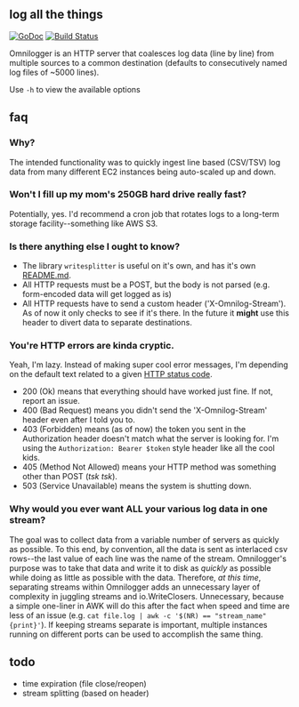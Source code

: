 ## log all the things

[![GoDoc](https://godoc.org/github.com/henderjon/omnilogger?status.svg)](https://godoc.org/github.com/henderjon/omnilogger)
[![Build Status](https://travis-ci.org/henderjon/omnilogger.svg?branch=dev)](https://travis-ci.org/henderjon/omnilogger)

Omnilogger is an HTTP server that coalesces log data (line by line) from
multiple sources to a common destination (defaults to consecutively named log
files of ~5000 lines).

Use `-h` to view the available options

## faq

### Why?

The intended functionality was to quickly ingest line based (CSV/TSV)
log data from many different EC2 instances being auto-scaled up and down.

### Won't I fill up my mom's 250GB hard drive really fast?

Potentially, yes. I'd recommend a cron job that rotates logs to a long-term
storage facility--something like AWS S3.

### Is there anything else I ought to know?

  - The library `writesplitter` is useful on it's own, and has it's own
    [README.md](writesplitter).
  - All HTTP requests must be a POST, but the body is not parsed (e.g.
    form-encoded data will get logged as is)
  - All HTTP requests have to send a custom header ('X-Omnilog-Stream'). As of
    now it only checks to see if it's there. In the future it **might** use
    this header to divert data to separate destinations.

### You're HTTP errors are kinda cryptic.

Yeah, I'm lazy. Instead of making super cool error messages, I'm depending on
the default text related to a given [HTTP status code](https://golang.org/pkg/net/http/#pkg-constants).

  - 200 (Ok) means that everything should have worked just fine. If not,
    report an issue.
  - 400 (Bad Request) means you didn't send the 'X-Omnilog-Stream' header even
    after I told you to.
  - 403 (Forbidden) means (as of now) the token you sent in the Authorization
    header doesn't match what the server is looking for. I'm using the
    `Authorization: Bearer $token` style header like all the cool kids.
  - 405 (Method Not Allowed) means your HTTP method was something other than
    POST (*tsk tsk*).
  - 503 (Service Unavailable) means the system is shutting down.

### Why would you ever want ALL your various log data in one stream?

The goal was to collect data from a variable number of servers as quickly as
possible. To this end, by convention, all the data is sent as interlaced csv
rows--the last value of each line was the name of the stream. Omnilogger's
purpose was to take that data and write it to disk as *quickly* as possible
while doing as little as possible with the data. Therefore, *at this time*,
separating streams within Omnilogger adds an unnecessary layer of complexity
in juggling streams and io.WriteClosers. Unnecessary, because a simple
one-liner in AWK will do this after the fact when speed and time are less of an
issue (e.g. `cat file.log | awk -c '$(NR) == "stream_name"{print}'`). If
keeping streams separate is important, multiple instances running on different
ports can be used to accomplish the same thing.


## todo

  - time expiration (file close/reopen)
  - stream splitting (based on header)
